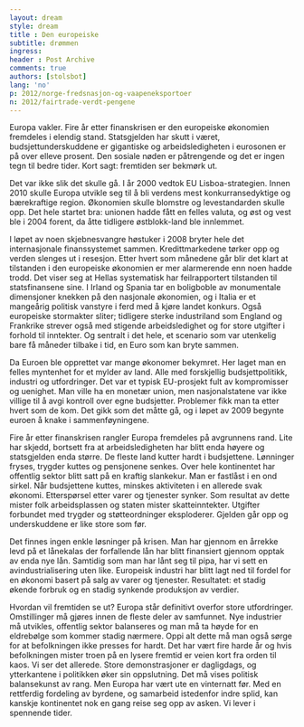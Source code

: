```yaml
---
layout: dream
style: dream
title : Den europeiske
subtitle: drømmen
ingress: 
header : Post Archive
comments: true
authors: [stolsbot]
lang: 'no'
p: 2012/norge-fredsnasjon-og-vaapeneksportoer
n: 2012/fairtrade-verdt-pengene
---
```


Europa vakler. Fire år etter finanskrisen er den europeiske økonomien fremdeles i elendig stand. Statsgjelden har skutt i været, budsjettunderskuddene er gigantiske og arbeidsledigheten i eurosonen er på over elleve prosent. Den sosiale nøden er påtrengende og det er ingen tegn til bedre tider. Kort sagt: fremtiden ser bekmørk ut.

Det var ikke slik det skulle gå. I år 2000 vedtok EU Lisboa-strategien. Innen 2010 skulle Europa utvikle seg til å bli verdens mest konkurransedyktige og bærekraftige region. Økonomien skulle blomstre og levestandarden skulle opp. Det hele startet bra: unionen hadde fått en felles valuta, og øst og vest ble i 2004 forent, da åtte tidligere østblokk-land ble innlemmet.

I løpet av noen skjebnesvangre høstuker i 2008 bryter hele det internasjonale finanssystemet sammen. Kredittmarkedene tørker opp og verden slenges ut i resesjon. Etter hvert som månedene går blir det klart at tilstanden i den europeiske økonomien er mer alarmerende enn noen hadde trodd. Det viser seg at Hellas systematisk har feilrapportert tilstanden til statsfinansene sine. I Irland og Spania tar en boligboble av monumentale dimensjoner knekken på den nasjonale økonomien, og i Italia er et mangeårig politisk vanstyre i ferd med å kjøre landet konkurs. Også europeiske stormakter sliter; tidligere sterke industriland som England og Frankrike strever også med stigende arbeidsledighet og for store utgifter i forhold til inntekter. Og sentralt i det hele, et scenario som var utenkelig bare få måneder tilbake i tid, en Euro som kan bryte sammen.

Da Euroen ble opprettet var mange økonomer bekymret. Her laget man en felles myntenhet for et mylder av land. Alle med forskjellig budsjettpolitikk, industri og utfordringer. Det var et typisk EU-prosjekt fult av kompromisser og uenighet. Man ville ha en monetær union, men nasjonalstatene var ikke villige til å avgi kontroll over egne budsjetter. Problemer fikk man ta etter hvert som de kom. Det gikk som det måtte gå, og i løpet av 2009 begynte euroen å knake i sammenføyningene.

Fire år etter finanskrisen rangler Europa fremdeles på avgrunnens rand. Lite har skjedd, bortsett fra at arbeidsledigheten har blitt enda høyere og statsgjelden enda større. De fleste land kutter hardt i budsjettene. Lønninger fryses, trygder kuttes og pensjonene senkes. Over hele kontinentet har offentlig sektor blitt satt på en kraftig slankekur. Man er fastlåst i en ond sirkel. Når budsjettene kuttes, minskes aktiviteten i en allerede svak økonomi. Etterspørsel etter varer og tjenester synker. Som resultat av dette mister folk arbeidsplassen og staten mister skatteinntekter. Utgifter forbundet med trygder og støtteordninger eksploderer. Gjelden går opp og underskuddene er like store som før.

Det finnes ingen enkle løsninger på krisen. Man har gjennom en årrekke levd på et lånekalas der forfallende lån har blitt finansiert gjennom opptak av enda nye lån. Samtidig som man har lånt seg til pipa, har vi sett en avindustrialisering uten like. Europeisk industri har blitt lagt ned til fordel for en økonomi basert på salg av varer og tjenester. Resultatet: et stadig økende forbruk og en stadig synkende produksjon av verdier.

Hvordan vil fremtiden se ut? Europa står definitivt overfor store utfordringer. Omstillinger må gjøres innen de fleste deler av samfunnet. Nye industrier må utvikles, offentlig sektor balanseres og man må ta høyde for en eldrebølge som kommer stadig nærmere. Oppi alt dette må man også sørge for at befolkningen ikke presses for hardt. Det har vært fire harde år og hvis befolkningen mister troen på en lysere fremtid er veien kort fra orden til kaos. Vi ser det allerede. Store demonstrasjoner er dagligdags, og ytterkantene i politikken øker sin oppslutning. Det må vises politisk balansekunst av rang. Men Europa har vært ute en vinternatt før. Med en rettferdig fordeling av byrdene, og samarbeid istedenfor indre splid, kan kanskje kontinentet nok en gang reise seg opp av asken. Vi lever i spennende tider.
